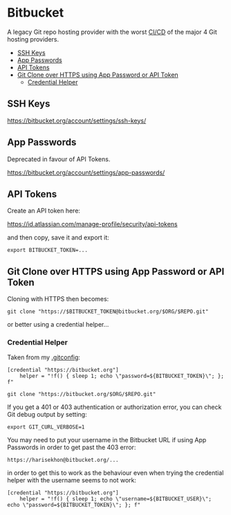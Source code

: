 # Bitbucket

A legacy Git repo hosting provider with the worst [CI/CD](cicd.md) of the major 4 Git hosting providers.

<!-- INDEX_START -->

- [SSH Keys](#ssh-keys)
- [App Passwords](#app-passwords)
- [API Tokens](#api-tokens)
- [Git Clone over HTTPS using App Password or API Token](#git-clone-over-https-using-app-password-or-api-token)
  - [Credential Helper](#credential-helper)

<!-- INDEX_END -->

## SSH Keys

<https://bitbucket.org/account/settings/ssh-keys/>

## App Passwords

Deprecated in favour of API Tokens.

<https://bitbucket.org/account/settings/app-passwords/>

## API Tokens

Create an API token here:

<https://id.atlassian.com/manage-profile/security/api-tokens>

and then copy, save it and export it:

```shell
export BITBUCKET_TOKEN=...
```

## Git Clone over HTTPS using App Password or API Token

Cloning with HTTPS then becomes:

```shell
git clone "https://$BITBUCKET_TOKEN@bitbucket.org/$ORG/$REPO.git"
```

or better using a credential helper...

### Credential Helper

Taken from my [.gitconfig](https://github.com/HariSekhon/DevOps-Bash-tools/blob/master/.gitconfig):

```properties
[credential "https://bitbucket.org"]
    helper = "!f() { sleep 1; echo \"password=${BITBUCKET_TOKEN}\"; }; f"
```

```shell
git clone "https://bitbucket.org/$ORG/$REPO.git"
```

If you get a 401 or 403 authentication or authorization error, you can check Git debug output by setting:

```shell
export GIT_CURL_VERBOSE=1
```

You may need to put your username in the Bitbucket URL if using App Passwords in order to get past the 403 error:

```shell
https://harisekhon@bitbucket.org/...
```

in order to get this to work as the behaviour even when trying the credential helper with the username seems to not work:

```properties
[credential "https://bitbucket.org"]
    helper = "!f() { sleep 1; echo \"username=${BITBUCKET_USER}\"; echo \"password=${BITBUCKET_TOKEN}\"; }; f"
```
